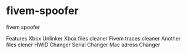 # fivem-spoofer
fivem spoofer

Features
Xbox Unlinker
Xbox files cleaner
Fivem traces cleaner
Another files clener
HWİD Changer
Serial Changer
Mac adress Changer
